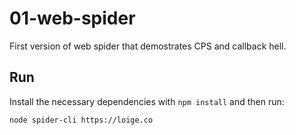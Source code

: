 # 01-web-spider

First version of web spider that demostrates CPS and callback hell.

## Run

Install the necessary dependencies with `npm install` and then run:

```bash
node spider-cli https://loige.co
```
